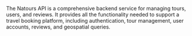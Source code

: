 The Natours API is a comprehensive backend service for managing tours, users, and reviews. It provides all the functionality needed to support a travel booking platform, including authentication, tour management, user accounts, reviews, and geospatial queries.
